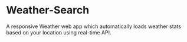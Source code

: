 # Weather-Search
A responsive Weather web app which automatically loads weather stats based on your location using real-time API.
